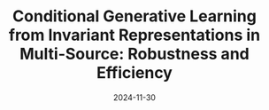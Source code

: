 ---
title: "Conditional Generative Learning from Invariant Representations in Multi-Source: Robustness and Efficiency"
collection: talks
type: "Forum talk"
permalink: /talks/2024-11-30-talk
venue: "University of Chinese Academy of Sciences 2024 Postgraduate Academic Forum - Artificial Intelligence Sub-forum"
date: 2024-11-30
location: "Beijing, China"
---